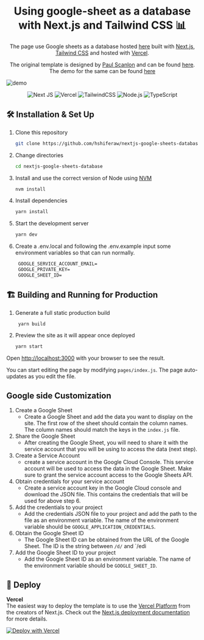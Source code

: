 
<h1 align="center">
 Using google-sheet as a database with Next.js and Tailwind CSS 📊 
</h1>

<p align="center">
  The page use Google sheets as a database hosted <a href="https://vote.hshiferaw.me" target="_blank">here</a> built with <a href="https://nextjs.org/" target="_blank">Next.js</a>, <a href="https://tailwindcss.com/" target="_blank">Tailwind CSS</a> and hosted with <a href="https://www.vercel.com/" target="_blank">Vercel</a>. 

</p>

<p align="center">
  The original template is designed by <a href="https://paulie.dev/" target="_blank">Paul Scanlon</a> and can be found <a href="https://github.com/PaulieScanlon/nextjs-google-sheets-database" target="_blank">here</a>. The demo for the same can be found <a href="https://nextjs-google-sheets-database.vercel.app" target="_blank">here</a> 
</p>


![demo](https://github.com/hshiferaw/nextjs-google-sheets-database/public/static/images/demo.png)

<div align="center">

![Next JS](https://img.shields.io/badge/Next-black?style=for-the-badge&logo=next.js&logoColor=white) ![Vercel](https://img.shields.io/badge/Vercel-000000.svg?style=for-the-badge&logo=Vercel&logoColor=white) ![TailwindCSS](https://img.shields.io/badge/tailwindcss-%2338B2AC.svg?style=for-the-badge&logo=tailwind-css&logoColor=white) ![Node.js](https://img.shields.io/badge/Node.js-339933.svg?style=for-the-badge&logo=nodedotjs&logoColor=white) ![TypeScript](https://img.shields.io/badge/typescript-%23007ACC.svg?style=for-the-badge&logo=typescript&logoColor=white)

</div>

## 🛠 Installation & Set Up

1. Clone this repository

   ```sh
   git clone https://github.com/hshiferaw/nextjs-google-sheets-database.git
   ```

2. Change directories

   ```sh
   cd nextjs-google-sheets-database
   ```

3. Install and use the correct version of Node using [NVM](https://github.com/nvm-sh/nvm)

   ```sh
   nvm install
   ```

4. Install dependencies

   ```sh
   yarn install
   ```

5. Start the development server

   ```sh
   yarn dev
   ```

6. Create a .env.local and following the .env.example input some environment variables so that can run normally.

   ```txt
    GOOGLE_SERVICE_ACCOUNT_EMAIL=
    GOOGLE_PRIVATE_KEY=
    GOOGLE_SHEET_ID=
   ```

## 🏗️ Building and Running for Production

1. Generate a full static production build

   ```sh
    yarn build
    ```

2. Preview the site as it will appear once deployed

   ```sh
   yarn start
   ```

Open [http://localhost:3000](http://localhost:3000) with your browser to see the result.

You can start editing the page by modifying `pages/index.js`. The page auto-updates as you edit the file.

##  Google side Customization

1. Create a Google Sheet
    - Create a Google Sheet and add the data you want to display on the site. The first row of the sheet should contain the column names. The column names should match the keys in the `index.js` file.
2. Share the Google Sheet
    - After creating the Google Sheet, you will need to share it with the service account that you will be using to access the data (next step).
3. Create a Service Account
    - create a service account in the Google Cloud Console. This service account will be used to access the data in the Google Sheet. Make sure to grant the service account access to the Google Sheets API.
4. Obtain credentials for your service account
    - Create a service account key in the Google Cloud console and download the JSON file. This contains the credentials that will be used for above step 6.
5. Add the credentials to your project
    - Add the credentials JSON file to your project and add the path to the file as an environment variable. The name of the environment variable should be `GOOGLE_APPLICATION_CREDENTIALS`.
6. Obtain the Google Sheet ID
    - The Google Sheet ID can be obtained from the URL of the Google Sheet. The ID is the string between `/d/` and `/edi
7. Add the Google Sheet ID to your project
    - Add the Google Sheet ID as an environment variable. The name of the environment variable should be `GOOGLE_SHEET_ID`.

## 🚀 Deploy

**Vercel**  
The easiest way to deploy the template is to use the [Vercel Platform](https://vercel.com) from the creators of Next.js. Check out the [Next.js deployment documentation](https://nextjs.org/docs/deployment) for more details.

[![Deploy with Vercel](https://vercel.com/button)](https://vercel.com/new/git/external?repository-url=https://github.com/timlrx/tailwind-nextjs-starter-blog)
